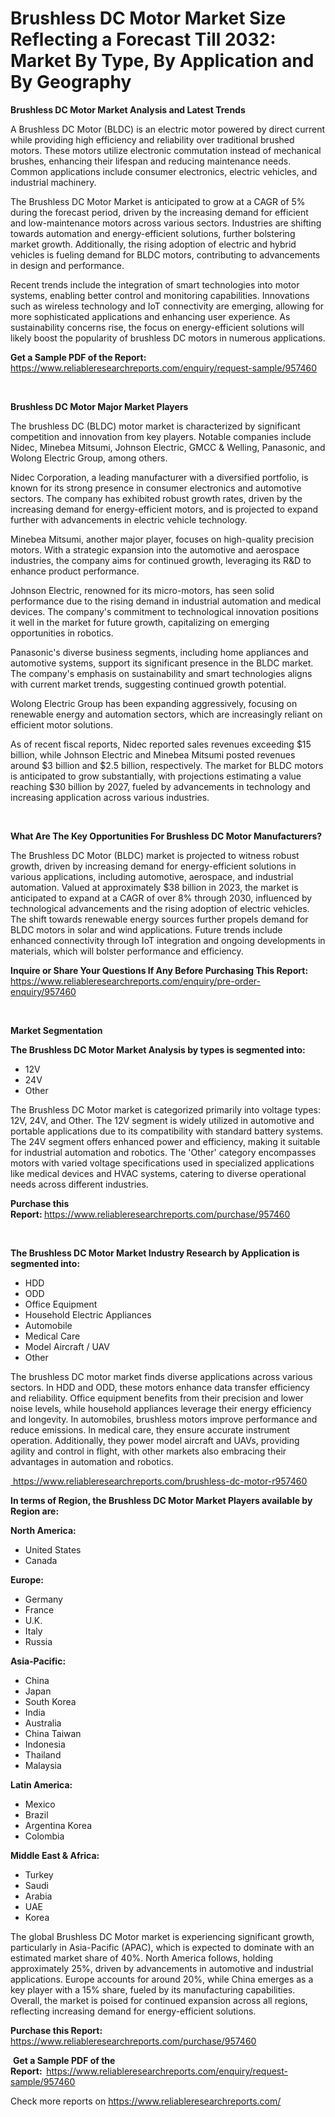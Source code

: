 <p><h1>Brushless DC Motor Market Size Reflecting a Forecast Till 2032: Market By Type, By Application and By Geography</h1></p><p><strong>Brushless DC Motor Market Analysis and Latest Trends</strong></p>
<p><p>A Brushless DC Motor (BLDC) is an electric motor powered by direct current while providing high efficiency and reliability over traditional brushed motors. These motors utilize electronic commutation instead of mechanical brushes, enhancing their lifespan and reducing maintenance needs. Common applications include consumer electronics, electric vehicles, and industrial machinery.</p><p>The Brushless DC Motor Market is anticipated to grow at a CAGR of 5% during the forecast period, driven by the increasing demand for efficient and low-maintenance motors across various sectors. Industries are shifting towards automation and energy-efficient solutions, further bolstering market growth. Additionally, the rising adoption of electric and hybrid vehicles is fueling demand for BLDC motors, contributing to advancements in design and performance. </p><p>Recent trends include the integration of smart technologies into motor systems, enabling better control and monitoring capabilities. Innovations such as wireless technology and IoT connectivity are emerging, allowing for more sophisticated applications and enhancing user experience. As sustainability concerns rise, the focus on energy-efficient solutions will likely boost the popularity of brushless DC motors in numerous applications.</p></p>
<p><strong>Get a Sample PDF of the Report:&nbsp;</strong> <a href="https://www.reliableresearchreports.com/enquiry/request-sample/957460?utm_campaign=2197&utm_medium=2&utm_source=Github&utm_content=ia&utm_term=17022025&utm_id=brushless-dc-motor">https://www.reliableresearchreports.com/enquiry/request-sample/957460</a></p>
<p>&nbsp;</p>
<p><strong>Brushless DC Motor Major Market Players</strong></p>
<p><p>The brushless DC (BLDC) motor market is characterized by significant competition and innovation from key players. Notable companies include Nidec, Minebea Mitsumi, Johnson Electric, GMCC & Welling, Panasonic, and Wolong Electric Group, among others. </p><p>Nidec Corporation, a leading manufacturer with a diversified portfolio, is known for its strong presence in consumer electronics and automotive sectors. The company has exhibited robust growth rates, driven by the increasing demand for energy-efficient motors, and is projected to expand further with advancements in electric vehicle technology.</p><p>Minebea Mitsumi, another major player, focuses on high-quality precision motors. With a strategic expansion into the automotive and aerospace industries, the company aims for continued growth, leveraging its R&D to enhance product performance.</p><p>Johnson Electric, renowned for its micro-motors, has seen solid performance due to the rising demand in industrial automation and medical devices. The company's commitment to technological innovation positions it well in the market for future growth, capitalizing on emerging opportunities in robotics.</p><p>Panasonic's diverse business segments, including home appliances and automotive systems, support its significant presence in the BLDC market. The company's emphasis on sustainability and smart technologies aligns with current market trends, suggesting continued growth potential.</p><p>Wolong Electric Group has been expanding aggressively, focusing on renewable energy and automation sectors, which are increasingly reliant on efficient motor solutions.</p><p>As of recent fiscal reports, Nidec reported sales revenues exceeding $15 billion, while Johnson Electric and Minebea Mitsumi posted revenues around $3 billion and $2.5 billion, respectively. The market for BLDC motors is anticipated to grow substantially, with projections estimating a value reaching $30 billion by 2027, fueled by advancements in technology and increasing application across various industries.</p></p>
<p>&nbsp;</p>
<p><strong>What Are The Key Opportunities For Brushless DC Motor Manufacturers?</strong></p>
<p><p>The Brushless DC Motor (BLDC) market is projected to witness robust growth, driven by increasing demand for energy-efficient solutions in various applications, including automotive, aerospace, and industrial automation. Valued at approximately $38 billion in 2023, the market is anticipated to expand at a CAGR of over 8% through 2030, influenced by technological advancements and the rising adoption of electric vehicles. The shift towards renewable energy sources further propels demand for BLDC motors in solar and wind applications. Future trends include enhanced connectivity through IoT integration and ongoing developments in materials, which will bolster performance and efficiency.</p></p>
<p><strong>Inquire or Share Your Questions If Any Before Purchasing This Report:</strong> <a href="https://www.reliableresearchreports.com/enquiry/pre-order-enquiry/957460?utm_campaign=2197&utm_medium=2&utm_source=Github&utm_content=ia&utm_term=17022025&utm_id=brushless-dc-motor">https://www.reliableresearchreports.com/enquiry/pre-order-enquiry/957460</a></p>
<p>&nbsp;</p>
<p><strong>Market Segmentation</strong></p>
<p><strong>The Brushless DC Motor Market Analysis by types is segmented into:</strong></p>
<p><ul><li>12V</li><li>24V</li><li>Other</li></ul></p>
<p><p>The Brushless DC Motor market is categorized primarily into voltage types: 12V, 24V, and Other. The 12V segment is widely utilized in automotive and portable applications due to its compatibility with standard battery systems. The 24V segment offers enhanced power and efficiency, making it suitable for industrial automation and robotics. The 'Other' category encompasses motors with varied voltage specifications used in specialized applications like medical devices and HVAC systems, catering to diverse operational needs across different industries.</p></p>
<p><strong>Purchase this Report:&nbsp;</strong><a href="https://www.reliableresearchreports.com/purchase/957460?utm_campaign=2197&utm_medium=2&utm_source=Github&utm_content=ia&utm_term=17022025&utm_id=brushless-dc-motor">https://www.reliableresearchreports.com/purchase/957460</a></p>
<p>&nbsp;</p>
<p><strong>The Brushless DC Motor Market Industry Research by Application is segmented into:</strong></p>
<p><ul><li>HDD</li><li>ODD</li><li>Office Equipment</li><li>Household Electric Appliances</li><li>Automobile</li><li>Medical Care</li><li>Model Aircraft / UAV</li><li>Other</li></ul></p>
<p><p>The brushless DC motor market finds diverse applications across various sectors. In HDD and ODD, these motors enhance data transfer efficiency and reliability. Office equipment benefits from their precision and lower noise levels, while household appliances leverage their energy efficiency and longevity. In automobiles, brushless motors improve performance and reduce emissions. In medical care, they ensure accurate instrument operation. Additionally, they power model aircraft and UAVs, providing agility and control in flight, with other markets also embracing their advantages in automation and robotics.</p></p>
<p><a href="https://www.reliableresearchreports.com/brushless-dc-motor-r957460?utm_campaign=2197&utm_medium=2&utm_source=Github&utm_content=ia&utm_term=17022025&utm_id=brushless-dc-motor">&nbsp;https://www.reliableresearchreports.com/brushless-dc-motor-r957460</a></p>
<p><strong>In terms of Region, the Brushless DC Motor Market Players available by Region are:</strong></p>
<p>
    <p> <strong> North America: </strong>
        <ul>
            <li>United States</li>
            <li>Canada</li>
        </ul>
        </p> 
    <p> <strong> Europe: </strong>
        <ul>
            <li>Germany</li>
            <li>France</li>
            <li>U.K.</li>
            <li>Italy</li>
            <li>Russia</li>
        </ul>
        </p> 
    <p> <strong> Asia-Pacific: </strong>
        <ul>
            <li>China</li>
            <li>Japan</li>
            <li>South Korea</li>
            <li>India</li>
            <li>Australia</li>
            <li>China Taiwan</li>
            <li>Indonesia</li>
            <li>Thailand</li>
            <li>Malaysia</li>
        </ul>
        </p> 
    <p> <strong> Latin America: </strong>
        <ul>
            <li>Mexico</li>
            <li>Brazil</li>
            <li>Argentina Korea</li>
            <li>Colombia</li>
        </ul>
        </p> 
    <p> <strong> Middle East & Africa: </strong>
        <ul>
            <li>Turkey</li>
            <li>Saudi</li>
            <li>Arabia</li>
            <li>UAE</li>
            <li>Korea</li>
        </ul>
    </p>
    </p>
<p><p>The global Brushless DC Motor market is experiencing significant growth, particularly in Asia-Pacific (APAC), which is expected to dominate with an estimated market share of 40%. North America follows, holding approximately 25%, driven by advancements in automotive and industrial applications. Europe accounts for around 20%, while China emerges as a key player with a 15% share, fueled by its manufacturing capabilities. Overall, the market is poised for continued expansion across all regions, reflecting increasing demand for energy-efficient solutions.</p></p>
<p><strong>Purchase this Report: </strong><a href="https://www.reliableresearchreports.com/purchase/957460?utm_campaign=2197&utm_medium=2&utm_source=Github&utm_content=ia&utm_term=17022025&utm_id=brushless-dc-motor">https://www.reliableresearchreports.com/purchase/957460</a></p>
<p>&nbsp;<strong>Get a Sample PDF of the Report:&nbsp;&nbsp;</strong><a href="https://www.reliableresearchreports.com/enquiry/request-sample/957460?utm_campaign=2197&utm_medium=2&utm_source=Github&utm_content=ia&utm_term=17022025&utm_id=brushless-dc-motor">https://www.reliableresearchreports.com/enquiry/request-sample/957460</a></p>
<p><strong></strong></p>
<p>Check more reports on <a href="https://www.reliableresearchreports.com/?utm_campaign=2197&utm_medium=2&utm_source=Github&utm_content=ia&utm_term=17022025&utm_id=brushless-dc-motor">https://www.reliableresearchreports.com/</a></p>